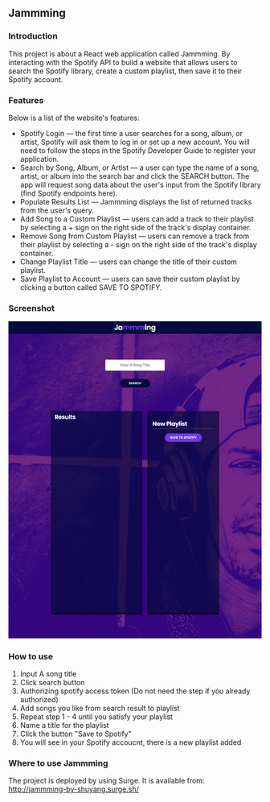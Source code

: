 ## Jammming



### Introduction
This project is about a React web application called Jammming. By interacting with the Spotify API to build a website that allows users to search the Spotify library, create a custom playlist, then save it to their Spotify account.

### Features
Below is a list of the website's features:

- Spotify Login — the first time a user searches for a song, album, or artist, Spotify will ask them to log in or set up a new account. You will need to follow the steps in the Spotify Developer Guide to register your application.
- Search by Song, Album, or Artist — a user can type the name of a song, artist, or album into the search bar and click the SEARCH button. The app will request song data about the user's input from the Spotify library (find Spotify endpoints here).
- Populate Results List — Jammming displays the list of returned tracks from the user's query.
- Add Song to a Custom Playlist — users can add a track to their playlist by selecting a + sign on the right side of the track's display container.
- Remove Song from Custom Playlist — users can remove a track from their playlist by selecting a - sign on the right side of the track's display container.
- Change Playlist Title — users can change the title of their custom playlist.
- Save Playlist to Account — users can save their custom playlist by clicking a button called SAVE TO SPOTIFY.

### Screenshot
![alt tag](https://github.com/shuyang0129/react__jammming-website/blob/master/jammming.png?raw=true "Jamming Project")


### How to use
1. Input A song title
2. Click search button
3. Authorizing spotify access token (Do not need the step if you already authorized)
4. Add songs you like from search result to playlist
5. Repeat step 1 - 4 until you satisfy your playlist
6. Name a title for the playlist
7. Click the button "Save to Spotify"
8. You will see in your Spotify accoucnt, there is a new playlist added

### Where to use Jammming

The project is deployed by using Surge. It is available from:
http://jammming-by-shuyang.surge.sh/




